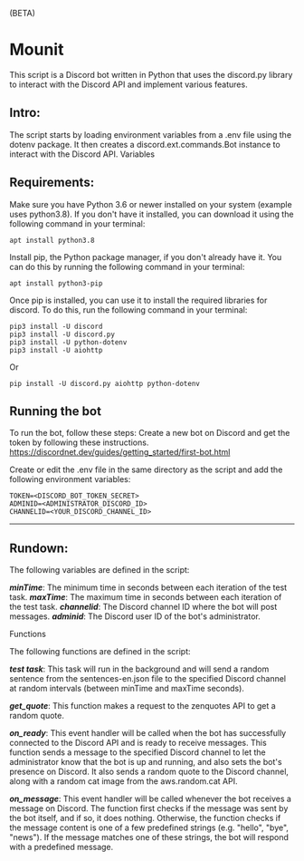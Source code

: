 

(BETA)

# Mounit

This script is a Discord bot written in Python that uses the discord.py library to interact with the Discord API and implement various features.

## Intro:

The script starts by loading environment variables from a .env file using the dotenv package. It then creates a discord.ext.commands.Bot instance to interact with the Discord API.
Variables

## Requirements:

Make sure you have Python 3.6 or newer installed on your system (example uses python3.8). If you don't have it installed, you can download it using the following command in your terminal:

    apt install python3.8

Install pip, the Python package manager, if you don't already have it. You can do this by running the following command in your terminal:

    apt install python3-pip

Once pip is installed, you can use it to install the required libraries for discord. To do this, run the following command in your terminal:

    pip3 install -U discord
    pip3 install -U discord.py
    pip3 install -U python-dotenv
    pip3 install -U aiohttp
    
Or

    pip install -U discord.py aiohttp python-dotenv
    
    

## Running the bot

To run the bot, follow these steps:
Create a new bot on Discord and get the token by following these instructions.
https://discordnet.dev/guides/getting_started/first-bot.html

Create or edit the .env file in the same directory as the script and add the following environment variables:


    TOKEN=<DISCORD_BOT_TOKEN_SECRET>
    ADMINID=<ADMINISTRATOR_DISCORD_ID>
    CHANNELID=<YOUR_DISCORD_CHANNEL_ID>

__________________________________________________

## Rundown:

The following variables are defined in the script:

***minTime***: The minimum time in seconds between each iteration of the test task.
***maxTime***: The maximum time in seconds between each iteration of the test task.
***channelid***: The Discord channel ID where the bot will post messages.
***adminid***: The Discord user ID of the bot's administrator.

Functions

The following functions are defined in the script:

 ***test task***: This task will run in the background and will send a random sentence from the sentences-en.json file to the specified Discord channel at random intervals (between minTime and maxTime seconds).

 ***get_quote***: This function makes a request to the zenquotes API to get a random quote.

***on_ready***: This event handler will be called when the bot has successfully connected to the Discord API and is ready to receive messages. This function sends a message to the specified Discord channel to let the administrator know that the bot is up and running, and also sets the bot's presence on Discord. It also sends a random quote to the Discord channel, along with a random cat image from the aws.random.cat API.

***on_message***: This event handler will be called whenever the bot receives a message on Discord. The function first checks if the message was sent by the bot itself, and if so, it does nothing. Otherwise, the function checks if the message content is one of a few predefined strings (e.g. "hello", "bye", "news"). If the message matches one of these strings, the bot will respond with a predefined message.
